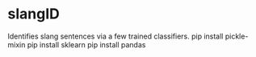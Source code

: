 # slangID
Identifies slang sentences via a few trained classifiers.
pip install pickle-mixin
pip install sklearn
pip install pandas
